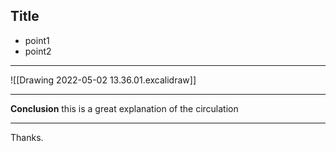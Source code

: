 ## Title
* point1
* point2
---

![[Drawing 2022-05-02 13.36.01.excalidraw]]

---
**Conclusion**
this is a great explanation of the circulation


---
Thanks.